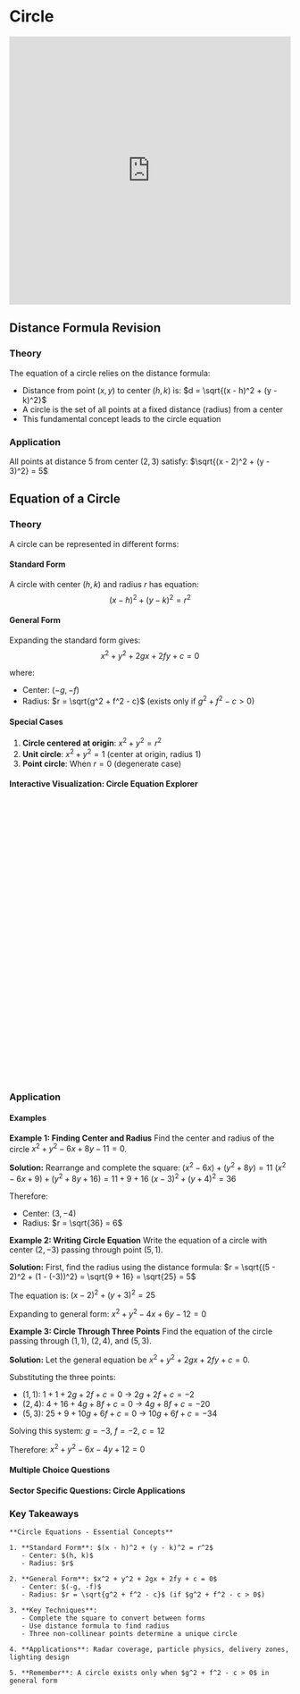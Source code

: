 # Circle

<iframe 
    src="https://drive.google.com/file/d/1_circle_coordinate_geometry_LC/preview" 
    width="100%" 
    height="480" 
    frameborder="0" 
    allowfullscreen>
</iframe>

## Distance Formula Revision

### Theory
The equation of a circle relies on the distance formula:
- Distance from point $(x, y)$ to center $(h, k)$ is: $d = \sqrt{(x - h)^2 + (y - k)^2}$
- A circle is the set of all points at a fixed distance (radius) from a center
- This fundamental concept leads to the circle equation

### Application
All points at distance 5 from center $(2, 3)$ satisfy:
$\sqrt{(x - 2)^2 + (y - 3)^2} = 5$

## Equation of a Circle

### Theory

A circle can be represented in different forms:

#### Standard Form
A circle with center $(h, k)$ and radius $r$ has equation:
$$(x - h)^2 + (y - k)^2 = r^2$$

#### General Form
Expanding the standard form gives:
$$x^2 + y^2 + 2gx + 2fy + c = 0$$

where:
- Center: $(-g, -f)$
- Radius: $r = \sqrt{g^2 + f^2 - c}$ (exists only if $g^2 + f^2 - c > 0$)

#### Special Cases
1. **Circle centered at origin**: $x^2 + y^2 = r^2$
2. **Unit circle**: $x^2 + y^2 = 1$ (center at origin, radius 1)
3. **Point circle**: When $r = 0$ (degenerate case)

#### Interactive Visualization: Circle Equation Explorer

<div id="circle-equation-explorer" class="visualization-container" style="height: 500px;"></div>
<script>
document.addEventListener('DOMContentLoaded', function() {
    MathVisualizer.createGraphFromDescription('circle-equation-explorer', {
        boundingBox: [-10, 10, 10, -10],
        elements: [
            {type: 'point', coords: function(params) {
                return [params.h, params.k];
            }, name: 'C', color: 'red', label: 'Center'},
            {type: 'circle', center: function(params) {
                return [params.h, params.k];
            }, radius: function(params) {
                return params.r;
            }, style: {strokeColor: 'blue', strokeWidth: 2}},
            {type: 'point', coords: function(params) {
                return [params.h + params.r, params.k];
            }, name: 'R', color: 'green', label: 'Radius'},
            {type: 'line', points: ['C', 'R'], style: {strokeColor: 'green', strokeWidth: 1, dash: 2}}
        ],
        parameters: {
            h: {min: -5, max: 5, value: 0, step: 0.5, label: "Center x-coordinate (h)"},
            k: {min: -5, max: 5, value: 0, step: 0.5, label: "Center y-coordinate (k)"},
            r: {min: 0.5, max: 6, value: 3, step: 0.5, label: "Radius (r)"}
        },
        infoBox: {
            title: "Circle Equation",
            lines: [
                {text: "(x - h)² + (y - k)² = r²", dynamic: false},
                {text: "(x - ${h})² + (y - ${k})² = ${r}²", dynamic: true}
            ]
        }
    });
});
</script>

### Application

#### Examples

**Example 1: Finding Center and Radius**
Find the center and radius of the circle $x^2 + y^2 - 6x + 8y - 11 = 0$.

**Solution:**
Rearrange and complete the square:
$(x^2 - 6x) + (y^2 + 8y) = 11$
$(x^2 - 6x + 9) + (y^2 + 8y + 16) = 11 + 9 + 16$
$(x - 3)^2 + (y + 4)^2 = 36$

Therefore:
- Center: $(3, -4)$
- Radius: $r = \sqrt{36} = 6$

**Example 2: Writing Circle Equation**
Write the equation of a circle with center $(2, -3)$ passing through point $(5, 1)$.

**Solution:**
First, find the radius using the distance formula:
$r = \sqrt{(5 - 2)^2 + (1 - (-3))^2} = \sqrt{9 + 16} = \sqrt{25} = 5$

The equation is:
$(x - 2)^2 + (y + 3)^2 = 25$

Expanding to general form:
$x^2 + y^2 - 4x + 6y - 12 = 0$

**Example 3: Circle Through Three Points**
Find the equation of the circle passing through $(1, 1)$, $(2, 4)$, and $(5, 3)$.

**Solution:**
Let the general equation be $x^2 + y^2 + 2gx + 2fy + c = 0$.

Substituting the three points:
- $(1, 1)$: $1 + 1 + 2g + 2f + c = 0$ → $2g + 2f + c = -2$
- $(2, 4)$: $4 + 16 + 4g + 8f + c = 0$ → $4g + 8f + c = -20$
- $(5, 3)$: $25 + 9 + 10g + 6f + c = 0$ → $10g + 6f + c = -34$

Solving this system:
$g = -3$, $f = -2$, $c = 12$

Therefore: $x^2 + y^2 - 6x - 4y + 12 = 0$

#### Multiple Choice Questions

<div id="circle-mcq" class="quiz-container"></div>
<script>
document.addEventListener('DOMContentLoaded', function() {
    const quizData = {
        title: "Circle Equations Quiz",
        questions: [
            {
                text: "Find the center of the circle \\(x^2 + y^2 + 4x - 6y + 9 = 0\\).",
                options: ["\\((-2, 3)\\)", "\\((2, -3)\\)", "\\((-4, 6)\\)", "\\((4, -6)\\)"],
                correctIndex: 0,
                explanation: "From the general form, center is \\((-g, -f)\\). Here \\(2g = 4\\), so \\(g = 2\\), and \\(2f = -6\\), so \\(f = -3\\). Center: \\((-2, 3)\\).",
                difficulty: "Basic"
            },
            {
                text: "What is the radius of the circle \\((x - 3)^2 + (y + 2)^2 = 49\\)?",
                options: ["\\(49\\)", "\\(7\\)", "\\(14\\)", "\\(\\sqrt{49}\\)"],
                correctIndex: 1,
                explanation: "From standard form, \\(r^2 = 49\\), so \\(r = 7\\).",
                difficulty: "Basic"
            },
            {
                text: "A circle has center \\((1, -2)\\) and passes through \\((4, 2)\\). Find its equation.",
                options: ["\\((x-1)^2 + (y+2)^2 = 25\\)", "\\((x-1)^2 + (y+2)^2 = 5\\)", "\\((x+1)^2 + (y-2)^2 = 25\\)", "\\((x-1)^2 + (y-2)^2 = 25\\)"],
                correctIndex: 0,
                explanation: "Radius = \\(\\sqrt{(4-1)^2 + (2-(-2))^2} = \\sqrt{9+16} = 5\\). Equation: \\((x-1)^2 + (y+2)^2 = 25\\).",
                difficulty: "Intermediate"
            },
            {
                text: "For what value of \\(k\\) does \\(x^2 + y^2 + 6x - 4y + k = 0\\) represent a circle of radius 5?",
                options: ["\\(k = -12\\)", "\\(k = 12\\)", "\\(k = -8\\)", "\\(k = 8\\)"],
                correctIndex: 0,
                explanation: "Using \\(r = \\sqrt{g^2 + f^2 - c}\\) with \\(g = 3\\), \\(f = -2\\), \\(r = 5\\): \\(25 = 9 + 4 - k\\), so \\(k = -12\\).",
                difficulty: "Advanced"
            }
        ]
    };
    MCQQuiz.create('circle-mcq', quizData);
});
</script>

#### Sector Specific Questions: Circle Applications

<div id="circle-identity-container"></div>
<script>
document.addEventListener('DOMContentLoaded', function() {
    const content = {
        "title": "Circles in Coordinate Geometry: Real-World Applications",
        "intro_content": `<p>Circles appear everywhere in the real world, from satellite orbits to roundabouts. Understanding their equations helps solve problems in engineering, science, and design.</p>`,
        "questions": [
            {
                "category": "engineering",
                "title": "Radar Coverage Area",
                "content": `A radar station is located at coordinates \\((15, 20)\\) km from a reference point. The radar has an effective range of 50 km. Write the equation representing the boundary of the radar coverage area and determine if a target at \\((55, 65)\\) km is within range.`,
                "answer": `The radar coverage boundary is a circle with center \\((15, 20)\\) and radius 50 km.

Equation: \\((x - 15)^2 + (y - 20)^2 = 2500\\)

To check if \\((55, 65)\\) is within range, calculate the distance:
\\(d = \\sqrt{(55 - 15)^2 + (65 - 20)^2}\\)
\\(= \\sqrt{40^2 + 45^2}\\)
\\(= \\sqrt{1600 + 2025}\\)
\\(= \\sqrt{3625} \\approx 60.2\\) km

Since 60.2 km > 50 km, the target is NOT within radar range.`
            },
            {
                "category": "scientific",
                "title": "Particle Accelerator Design",
                "content": `In a circular particle accelerator, particles follow a path described by \\(x^2 + y^2 - 40x - 30y + 400 = 0\\) (units in meters). Find the center and radius of the accelerator ring. What is the circumference of the particle path?`,
                "answer": `Complete the square to find standard form:
\\((x^2 - 40x) + (y^2 - 30y) = -400\\)
\\((x^2 - 40x + 400) + (y^2 - 30y + 225) = -400 + 400 + 225\\)
\\((x - 20)^2 + (y - 15)^2 = 225\\)

Center: \\((20, 15)\\) meters
Radius: \\(r = \\sqrt{225} = 15\\) meters

Circumference of particle path:
\\(C = 2\\pi r = 2\\pi(15) = 30\\pi \\approx 94.25\\) meters`
            },
            {
                "category": "financial",
                "title": "Market Coverage Analysis",
                "content": `A delivery service operates from a warehouse at coordinates \\((8, 12)\\) on a city grid (units in km). They guarantee delivery within a 25 km radius. The delivery fee is €5 base plus €0.50 per km. Find the equation of their service boundary and calculate the delivery fee to a customer at \\((28, 24)\\).`,
                "answer": `Service boundary equation:
\\((x - 8)^2 + (y - 12)^2 = 625\\)

Distance to customer at \\((28, 24)\\):
\\(d = \\sqrt{(28 - 8)^2 + (24 - 12)^2}\\)
\\(= \\sqrt{20^2 + 12^2}\\)
\\(= \\sqrt{400 + 144}\\)
\\(= \\sqrt{544} \\approx 23.32\\) km

Since 23.32 km < 25 km, delivery is available.

Delivery fee = €5 + €0.50 × 23.32 = €5 + €11.66 = €16.66`
            },
            {
                "category": "creative",
                "title": "Stage Lighting Design",
                "content": `A circular spotlight on a theater stage creates a lit area described by \\((x - 4)^2 + (y - 3)^2 = 9\\) (units in meters from stage left corner). The light intensity decreases linearly from 100% at center to 0% at the edge. Find the light intensity at position \\((6, 5)\\) on the stage.`,
                "answer": `From the equation:
- Center: \\((4, 3)\\)
- Radius: \\(r = 3\\) meters

Distance from \\((6, 5)\\) to center:
\\(d = \\sqrt{(6 - 4)^2 + (5 - 3)^2} = \\sqrt{4 + 4} = \\sqrt{8} = 2\\sqrt{2} \\approx 2.83\\) meters

Since intensity decreases linearly from center (100%) to edge (0%):
Intensity = \\(100\\% \\times \\left(1 - \\frac{d}{r}\\right)\\)
\\(= 100\\% \\times \\left(1 - \\frac{2\\sqrt{2}}{3}\\right)\\)
\\(= 100\\% \\times \\left(1 - \\frac{2.83}{3}\\right)\\)
\\(= 100\\% \\times 0.057 = 5.7\\%\\)

The light intensity at position \\((6, 5)\\) is approximately 5.7%.`
            }
        ]
    };
    MathQuestionModule.render(content, 'circle-identity-container');
});
</script>

### Key Takeaways

```{important}
**Circle Equations - Essential Concepts**

1. **Standard Form**: $(x - h)^2 + (y - k)^2 = r^2$
   - Center: $(h, k)$
   - Radius: $r$

2. **General Form**: $x^2 + y^2 + 2gx + 2fy + c = 0$
   - Center: $(-g, -f)$
   - Radius: $r = \sqrt{g^2 + f^2 - c}$ (if $g^2 + f^2 - c > 0$)

3. **Key Techniques**:
   - Complete the square to convert between forms
   - Use distance formula to find radius
   - Three non-collinear points determine a unique circle

4. **Applications**: Radar coverage, particle physics, delivery zones, lighting design

5. **Remember**: A circle exists only when $g^2 + f^2 - c > 0$ in general form
```

